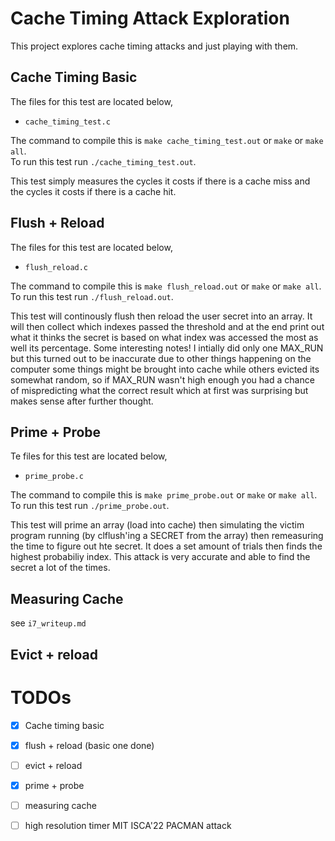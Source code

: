 # Cache Timing Attack Exploration 
This project explores cache timing attacks and just playing with them. 

## Cache Timing Basic
The files for this test are located below,  
- `cache_timing_test.c`

The command to compile this is `make cache_timing_test.out` or `make` or `make all`.  
To run this test run `./cache_timing_test.out`.  
  
This test simply measures the cycles it costs if there is a cache miss and the cycles it costs if there is a cache hit. 

## Flush + Reload
The files for this test are located below,  
- `flush_reload.c`

The command to compile this is `make flush_reload.out` or `make` or `make all`.  
To run this test run `./flush_reload.out`.  

This test will continously flush then reload the user secret into an array. It will then collect which indexes passed the threshold and at the end print out what it thinks the secret is based on what index was accessed the most as well its percentage. Some interesting notes! I intially did only one MAX_RUN but this turned out to be inaccurate due to other things happening on the computer some things might be brought into cache while others evicted its somewhat random, so if MAX_RUN wasn't high enough you had a chance of mispredicting what the correct result which at first was surprising but makes sense after further thought. 

## Prime + Probe 
Te files for this test are located below,  
- `prime_probe.c`

The command to compile this is `make prime_probe.out` or `make` or `make all`.  
To run this test run `./prime_probe.out`.  

This test will prime an array (load into cache) then simulating the victim program running (by clflush'ing a SECRET from the array) then remeasuring the time to figure out hte secret. It does a set amount of trials then finds the highest probabiliy index. This attack is very accurate and able to find the secret a lot of the times. 

## Measuring Cache 
see `i7_writeup.md`

## Evict + reload 


# TODOs
- [x] Cache timing basic
- [x] flush + reload (basic one done)
- [ ] evict + reload
- [x] prime + probe 
- [ ] measuring cache 
- [ ] high resolution timer MIT ISCA'22 PACMAN attack 

